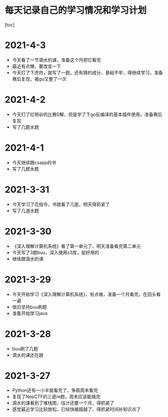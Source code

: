 # 每天记录自己的学习情况和学习计划 #
[toc]
# 2021-4-3 #
- 今天看了一节滴水的课，准备这个月把它看完
- 最近有点懒，要改变一下
- 今天打了下虎符，就写了一题，还有猜的成分，基础不牢，得继续学习，准备赛后复现，被go又整了一次

# 2021-4-2 #
- 今天打了红明谷的比赛0解，但是学了下go反编译的基本插件使用，准备赛后复现
- 写了几题水题

# 2021-4-1 #
- 今天继续跟csapp的书
- 写了几题水题

# 2021-3-31 #
- 今天学习了花指令，书就看了几面，明天得抓紧了
- 写了几道水题

# 2021-3-30 #
- 《深入理解计算机系统》看了第一单元了，明天准备看完第二单元
- 今天写了3题buu，深入使用z3库，挺好用的
- 继续跟滴水的课

# 2021-3-29 #
- 今天开始学习《深入理解计算机系统》，有点难，准备一个月看完，在回头看一遍
- 依旧坚持buu刷题
- 准备开始学习java

# 2021-3-28 #
- buu刷了几题
- 滴水的课还在跟


# 2021-3-27 #
- Python还有一小半就看完了，争取周末看完
- 复现了NepCTF的三道re题，周末应该能搞完
- 滴水的课看到了堆栈图，估计还要一个月，得抓紧了
- 感觉最近学习比较放松，已经快被超越了，得抓紧时间补知识点了 

